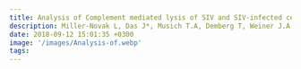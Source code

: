 ```yaml
---
title: Analysis of Complement mediated lysis of SIV and SIV-infected cells reveals sex differences in vaccine-induced immune responses and protection from infection in Rhesus macaques
description: Miller-Novak L, Das J*, Musich T.A, Demberg T, Weiner J.A, Venzon D.J, Mohanram V, Vargas-Inchaustegui D.A, Tuero I, Ackerman M.E, Alter G, Robert-Guroff M
date: 2018-09-12 15:01:35 +0300
image: '/images/Analysis-of.webp'
tags: 
---
```

